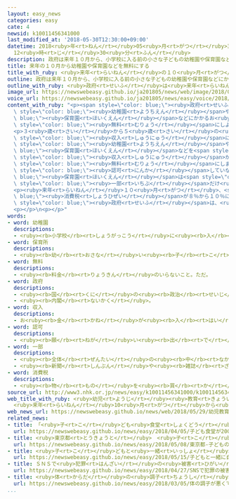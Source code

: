 ```yaml
---
layout: easy_news
categories: easy
cate: 4
newsid: k10011456341000
last_modified_at: '2018-05-30T12:30:00+09:00'
datetime: 2018<ruby>年<rt>ねん</rt></ruby>05<ruby>月<rt>がつ</rt></ruby>30<ruby>日<rt>にち</rt></ruby>
  12<ruby>時<rt>じ</rt></ruby>30<ruby>分<rt>ふん</rt></ruby>
description: 政府は来年１０月から、小学校に入る前の小さな子どもの幼稚園や保育園などにかかるお金を無料にしようと考えています。
title: 来年の１０月から幼稚園や保育園などを無料にする
title_with_ruby: <ruby>来年<rt>らいねん</rt></ruby>の１０<ruby>月<rt>がつ</rt></ruby>から<ruby>幼稚園<rt>ようちえん</rt></ruby>や<ruby>保育園<rt>ほいくえん</rt></ruby>などを<ruby>無料<rt>むりょう</rt></ruby>にする
outline: 政府は来年１０月から、小学校に入る前の小さな子どもの幼稚園や保育園などにかかるお金を無料にしようと考えています。
outline_with_ruby: <ruby>政府<rt>せいふ</rt></ruby>は<ruby>来年<rt>らいねん</rt></ruby>１０<ruby>月<rt>がつ</rt></ruby>から、<ruby>小学校<rt>しょうがっこう</rt></ruby>に<ruby>入<rt>はい</rt></ruby>る<ruby>前<rt>まえ</rt></ruby>の<ruby>小<rt>ちい</rt></ruby>さな<ruby>子<rt>こ</rt></ruby>どもの<ruby>幼稚園<rt>ようちえん</rt></ruby>や<ruby>保育園<rt>ほいくえん</rt></ruby>などにかかるお<ruby>金<rt>かね</rt></ruby>を<ruby>無料<rt>むりょう</rt></ruby>にしようと<ruby>考<rt>かんが</rt></ruby>えています。
image_url: https://newswebeasy.github.io/ja201805/news/web/image/2018/05/29/K10011456341_1805290447_1805290451_01_03.jpg
voice_url: https://newswebeasy.github.io/ja201805/news/easy/voice/2018/05/30/k10011456341000.mp4
content_with_ruby: "<p><span style=\"color: blue;\"><ruby>政府<rt>せいふ</rt></ruby></span>は<ruby>来年<rt>らいねん</rt></ruby>１０<ruby>月<rt>がつ</rt></ruby>から、<ruby>小学校<rt>しょうがっこう</rt></ruby>に<ruby>入<rt>はい</rt></ruby>る<ruby>前<rt>まえ</rt></ruby>の<ruby>小<rt>ちい</rt></ruby>さな<ruby>子<rt>こ</rt></ruby>どもの<span\
  \ style=\"color: blue;\"><ruby>幼稚園<rt>ようちえん</rt></ruby></span>や<span style=\"color:\
  \ blue;\"><ruby>保育園<rt>ほいくえん</rt></ruby></span>などにかかるお<ruby>金<rt>かね</rt></ruby>を<span\
  \ style=\"color: blue;\"><ruby>無料<rt>むりょう</rt></ruby></span>にしようと<ruby>考<rt>かんが</rt></ruby>えています。</p>\n\
  <p>３<ruby>歳<rt>さい</rt></ruby>から５<ruby>歳<rt>さい</rt></ruby>の<ruby>子<rt>こ</rt></ruby>どもは、<ruby>家庭<rt>かてい</rt></ruby>の<span\
  \ style=\"color: blue;\"><ruby>収入<rt>しゅうにゅう</rt></ruby></span>に<ruby>関係<rt>かんけい</rt></ruby>なく、<span\
  \ style=\"color: blue;\"><ruby>幼稚園<rt>ようちえん</rt></ruby></span>や<span style=\"color:\
  \ blue;\"><ruby>保育園<rt>ほいくえん</rt></ruby></span>などを<span style=\"color: blue;\"><ruby>無料<rt>むりょう</rt></ruby></span>にします。０<ruby>歳<rt>さい</rt></ruby>から２<ruby>歳<rt>さい</rt></ruby>の<ruby>子<rt>こ</rt></ruby>どもは、<ruby>家庭<rt>かてい</rt></ruby>の<span\
  \ style=\"color: blue;\"><ruby>収入<rt>しゅうにゅう</rt></ruby></span>が<ruby>少<rt>すく</rt></ruby>ない<ruby>場合<rt>ばあい</rt></ruby>だけ<span\
  \ style=\"color: blue;\"><ruby>無料<rt>むりょう</rt></ruby></span>にします。</p>\n<p><ruby>県<rt>けん</rt></ruby>や<ruby>市<rt>し</rt></ruby>などが<span\
  \ style=\"color: blue;\"><ruby>認可<rt>にんか</rt></ruby></span>していない<span style=\"color:\
  \ blue;\"><ruby>保育園<rt>ほいくえん</rt></ruby></span>は<span style=\"color: blue;\"><ruby>無料<rt>むりょう</rt></ruby></span>ではなくて、<span\
  \ style=\"color: blue;\"><ruby>一部<rt>いちぶ</rt></ruby></span>だけ<ruby>国<rt>くに</rt></ruby>が<ruby>払<rt>はら</rt></ruby>います。</p>\n\
  <p><ruby>来年<rt>らいねん</rt></ruby>１０<ruby>月<rt>がつ</rt></ruby>、<span style=\"color:\
  \ blue;\"><ruby>消費税<rt>しょうひぜい</rt></ruby></span>が８％から１０％に<ruby>上<rt>あ</rt></ruby>がる<ruby>予定<rt>よてい</rt></ruby>です。<span\
  \ style=\"color: blue;\"><ruby>政府<rt>せいふ</rt></ruby></span>は、<ruby>小<rt>ちい</rt></ruby>さな<ruby>子<rt>こ</rt></ruby>どもがいる<ruby>家庭<rt>かてい</rt></ruby>の<ruby>手伝<rt>てつだ</rt></ruby>いをしたいと<ruby>考<rt>かんが</rt></ruby>えています。</p>\n\
  <p></p>\n<p></p>"
words:
- word: 幼稚園
  descriptions:
  - <ruby><rb>小学校</rb><rt>しょうがっこう</rt></ruby>に<ruby><rb>入</rb><rt>はい</rt></ruby>る<ruby><rb>前</rb><rt>まえ</rt></ruby>の<ruby><rb>子</rb><rt>こ</rt></ruby>どもに、<ruby><rb>集団生活</rb><rt>しゅうだんせいかつ</rt></ruby>に<ruby><rb>慣</rb><rt>な</rt></ruby>れさせるため、いろいろのことを<ruby><rb>教</rb><rt>おし</rt></ruby>える<ruby><rb>所</rb><rt>ところ</rt></ruby>。
- word: 保育所
  descriptions:
  - <ruby><rb>幼</rb><rt>おさな</rt></ruby>い<ruby><rb>子</rb><rt>こ</rt></ruby>どもを<ruby><rb>朝</rb><rt>あさ</rt></ruby>から<ruby><rb>夕方</rb><rt>ゆうがた</rt></ruby>まで<ruby><rb>預</rb><rt>あず</rt></ruby>かって、<ruby><rb>世話</rb><rt>せわ</rt></ruby>をする<ruby><rb>所</rb><rt>ところ</rt></ruby>。ほいくしょ。<ruby><rb>保育園</rb><rt>ほいくえん</rt></ruby>。
- word: 無料
  descriptions:
  - <ruby><rb>料金</rb><rt>りょうきん</rt></ruby>のいらないこと。ただ。
- word: 政府
  descriptions:
  - <ruby><rb>国</rb><rt>くに</rt></ruby>の<ruby><rb>政治</rb><rt>せいじ</rt></ruby>を<ruby><rb>行</rb><rt>おこな</rt></ruby>うところ。
  - <ruby><rb>内閣</rb><rt>ないかく</rt></ruby>。
- word: 収入
  descriptions:
  - お<ruby><rb>金</rb><rt>かね</rt></ruby>が<ruby><rb>入</rb><rt>はい</rt></ruby>ること。また、そのお<ruby><rb>金</rb><rt>かね</rt></ruby>。
- word: 認可
  descriptions:
  - <ruby><rb>願</rb><rt>ねが</rt></ruby>い<ruby><rb>出</rb><rt>で</rt></ruby>たことを、<ruby><rb>役所</rb><rt>やくしょ</rt></ruby>などがよいと<ruby><rb>認</rb><rt>みと</rt></ruby>めて、<ruby><rb>許</rb><rt>ゆる</rt></ruby>すこと。
- word: 一部
  descriptions:
  - <ruby><rb>全体</rb><rt>ぜんたい</rt></ruby>の<ruby><rb>中</rb><rt>なか</rt></ruby>の、ある<ruby><rb>部分</rb><rt>ぶぶん</rt></ruby>。
  - <ruby><rb>新聞</rb><rt>しんぶん</rt></ruby>や<ruby><rb>雑誌</rb><rt>ざっし</rt></ruby>などを<ruby><rb>数</rb><rt>かぞ</rt></ruby>えるときの、<ruby><rb>一</rb><rt>ひと</rt></ruby>つ。
- word: 消費税
  descriptions:
  - <ruby><rb>物</rb><rt>もの</rt></ruby>を<ruby><rb>買</rb><rt>か</rt></ruby>ったり、サービスを<ruby><rb>受</rb><rt>う</rt></ruby>けたりしたときに、かけられる<ruby><rb>税金</rb><rt>ぜいきん</rt></ruby>。
source_url: http://www3.nhk.or.jp/news/easy/k10011456341000/k10011456341000.html
web_title_with_ruby: <ruby>幼児<rt>ようじ</rt></ruby><ruby>教育<rt>きょういく</rt></ruby>・<ruby>保育<rt>ほいく</rt></ruby>の<ruby>無償<rt>むしょう</rt></ruby><ruby>化<rt>か</rt></ruby>
  <ruby>来年<rt>らいねん</rt></ruby>10<ruby>月<rt>がつ</rt></ruby>から<ruby>実施<rt>じっし</rt></ruby>へ
web_news_url: https://newswebeasy.github.io/news/web/2018/05/29/幼児教育保育の無償化-来年10月から実施へ
related_news:
- title: 「<ruby>子<rt>こ</rt></ruby>ども<ruby>食堂<rt>しょくどう</rt></ruby>」が２０００<ruby>以上<rt>いじょう</rt></ruby>になる　おととしの７<ruby>倍<rt>ばい</rt></ruby>
  url: https://newswebeasy.github.io/news/easy/2018/04/05/子ども食堂が2000以上になる-おととしの7倍
- title: <ruby>東京都<rt>とうきょうと</rt></ruby>　<ruby>子<rt>こ</rt></ruby>どもの７０％がスマートフォンなどを<ruby>使<rt>つか</rt></ruby>っている
  url: https://newswebeasy.github.io/news/easy/2018/05/08/東京都-子どもの70がスマートフォンなどを使っている
- title: <ruby>子<rt>こ</rt></ruby>どもと<ruby>一緒<rt>いっしょ</rt></ruby>に<ruby>自転車<rt>じてんしゃ</rt></ruby>に<ruby>乗<rt>の</rt></ruby>ったときの<ruby>事故<rt>じこ</rt></ruby>が<ruby>続<rt>つづ</rt></ruby>いている
  url: https://newswebeasy.github.io/news/easy/2018/05/15/子どもと一緒に自転車に乗ったときの事故が続いている
- title: ＳＮＳで<ruby>犯罪<rt>はんざい</rt></ruby>の<ruby>被害<rt>ひがい</rt></ruby>にあった<ruby>子<rt>こ</rt></ruby>ども　<ruby>今<rt>いま</rt></ruby>までで<ruby>最<rt>もっと</rt></ruby>も<ruby>多<rt>おお</rt></ruby>い
  url: https://newswebeasy.github.io/news/easy/2018/04/27/SNSで犯罪の被害にあった子ども-今までで最も多い
- title: <ruby>体<rt>からだ</rt></ruby>の<ruby>調子<rt>ちょうし</rt></ruby>が<ruby>悪<rt>わる</rt></ruby>くて<ruby>学校<rt>がっこう</rt></ruby>を<ruby>休<rt>やす</rt></ruby>む<ruby>子<rt>こ</rt></ruby>ども「<ruby>体<rt>からだ</rt></ruby>と<ruby>心<rt>こころ</rt></ruby>の<ruby>治療<rt>ちりょう</rt></ruby>が<ruby>大切<rt>たいせつ</rt></ruby>」
  url: https://newswebeasy.github.io/news/easy/2018/03/05/体の調子が悪くて学校を休む子ども体と心の治療が大切
...
```

